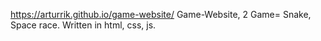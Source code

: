 https://arturrik.github.io/game-website/
Game-Website, 2 Game= Snake, Space race.
Written in html, css, js.


